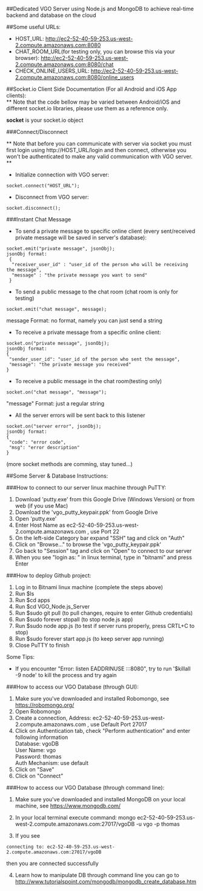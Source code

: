 ##Dedicated VGO Server using Node.js and MongoDB to achieve real-time backend and database on the cloud 

##Some useful URLs:  
* HOST_URL: http://ec2-52-40-59-253.us-west-2.compute.amazonaws.com:8080
* CHAT_ROOM_URL(for testing only, you can browse this via your browser): http://ec2-52-40-59-253.us-west-2.compute.amazonaws.com:8080/chat
* CHECK_ONLINE_USERS_URL: http://ec2-52-40-59-253.us-west-2.compute.amazonaws.com:8080/online_users

##Socket.io Client Side Documentation (For all Android and iOS App clients):  
** Note that the code bellow may be varied between Android/iOS and different socket.io libraries, please use them as a reference only.  
  
**socket** is your socket.io object


###Connect/Disconnect

** Note that before you can communicate with server via socket you must first login using http://HOST_URL/login and then connect, otherwise you won't be authenticated to make any valid communication with VGO server. ** 

* Initialize connection with VGO server:
```
socket.connect("HOST_URL");
```

* Disconnect from VGO server:
```
socket.disconnect();
```


###Instant Chat Message

* To send a private message to specific online client (every sent/received private message will be saved in server's database):  
```
socket.emit("private message", jsonObj);  
jsonObj format:  
 {
  "receiver_user_id" : "user_id of the person who will be receiving the message",  
  "message" : "the private message you want to send"
 }
```


* To send a public message to the chat room (chat room is only for testing)  
```
socket.emit("chat message", message);
```
message Format: no format, namely you can just send a string

* To receive a private message from a specific online client:  
```
socket.on("private message", jsonObj);
jsonObj format:  
{
 "sender_user_id": "user_id of the person who sent the message",  
 "message": "the private message you received"
}
```


* To receive a public message in the chat room(testing only)  
```
socket.on("chat message", "message");
```  
"message" Format: just a regular string  


* All the server errors will be sent back to this listener
```
socket.on("server error", jsonObj);
jsonObj format:  
{
 "code": "error code",  
 "msg": "error description"
}
```


(more socket methods are comming, stay tuned...)  



##Some Server & Database Instructions:  

###How to connect to our server linux machine through PuTTY:

1. Download 'putty.exe' from this Google Drive (Windows Version) or from web (if you use Mac)
2. Download the 'vgo_putty_keypair.ppk' from Google Drive
3. Open 'putty.exe'
4. Enter Host Name as ec2-52-40-59-253.us-west-2.compute.amazonaws.com , use Port 22
5. On the left-side Category bar expand "SSH" tag and click on "Auth"
6. Click on "Browse..." to browse the 'vgo_putty_keypair.ppk'  
7. Go back to "Session" tag and click on "Open" to connect to our server
8. When you see "login as: " in linux terminal, type in "bitnami" and press Enter


###How to deploy Github project:

1. Log in to Bitnami linux machine (complete the steps above)
2. Run $ls
3. Run $cd apps
4. Run $cd VGO_Node.js_Server
5. Run $sudo git pull (to pull changes, require to enter Github credentials)
6. Run $sudo forever stopall (to stop node.js app)
7. Run $sudo node app.js (to test if server runs properly, press CRTL+C to stop)
8. Run $sudo forever start app.js (to keep server app running)
9. Close PuTTY to finish

Some Tips:
* If you encounter "Error: listen EADDRINUSE :::8080", try to run '$killall -9 node' to kill the process and try again



###How to access our VGO Database (through GUI):

1. Make sure you've downloaded and installed Robomongo, see https://robomongo.org/
2. Open Robomongo
3. Create a connection, Address: ec2-52-40-59-253.us-west-2.compute.amazonaws.com , use Default Port 27017
4. Click on Authentication tab, check "Perform authentication" and enter following information  
	Database: vgoDB  
       User Name: vgo  
	Password: thomas  
  Auth Mechanism: use default  
5. Click on "Save"
6. Click on "Connect"


###How to access our VGO Database (through command line):

1. Make sure you've downloaded and installed MongoDB on your local machine, see https://www.mongodb.com/
2. In your local terminal execute command: 
mongo ec2-52-40-59-253.us-west-2.compute.amazonaws.com:27017/vgoDB -u vgo -p thomas

3. If you see
```
connecting to: ec2-52-40-59-253.us-west-2.compute.amazonaws.com:27017/vgoDB
```
then you are connected successfully

4. Learn how to manipulate DB through command line you can go to
http://www.tutorialspoint.com/mongodb/mongodb_create_database.htm
